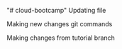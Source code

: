 "# cloud-bootcamp" 
Updating file


Making new changes git commands

Making changes from tutorial branch